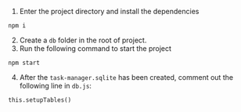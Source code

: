 1. Enter the project directory and install the dependencies

```
npm i
```

2. Create a `db` folder in the root of project.
3. Run the following command to start the project

```
npm start
```

4. After the `task-manager.sqlite` has been created, comment out the following line in `db.js`:

```
this.setupTables()
```
